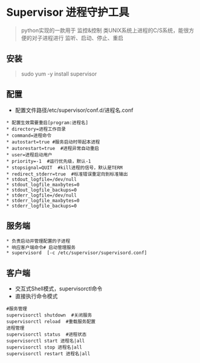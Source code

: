 # Supervisor 进程守护工具
> python实现的一款用于 监控&控制 类UNIX系统上进程的C/S系统，能很方便的对子进程进行 监听、启动、停止、重启  

## 安装
> sudo yum -y install supervisor  

## 配置
* 配置文件路径/etc/supervisor/conf.d/进程名.conf
```
* 配置生效需要重启[program:进程名]
* directory=进程工作目录
* command=进程命令
* autostart=true #服务启动时带起本进程
* autorestart=true  #进程异常自动重启
* user=进程启动用户
* priority=-1  #运行优先级，默认-1
* stopsignal=QUIT  #kill进程的信号，默认是TERM
* redirect_stderr=true  #标准错误重定向到标准输出
* stdout_logfile=/dev/null
* stdout_logfile_maxbytes=0
* stdout_logfile_backups=0
* stderr_logfile=/dev/null
* stderr_logfile_maxbytes=0
* stderr_logfile_backups=0
```

## 服务端
```
* 负责启动并管理配置的子进程
* 响应客户端命令# 启动管理服务
* supervisord  [-c /etc/supervisor/supervisord.conf]
```

## 客户端
* 交互式Shell模式，supervisorctl命令
* 直接执行命令模式

```  
#服务管理
supervisorctl shutdown  #关闭服务
supervisorctl reload  #重载服务配置
进程管理
supervisorctl status  #进程状态
supervisorctl start 进程名|all
supervisorctl stop 进程名|all
supervisorctl restart 进程名|all
```

